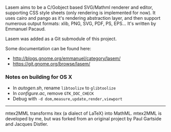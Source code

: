 Lasem aims to be a C/Gobject based SVG/Mathml renderer and editor, supporting CSS
style sheets (only rendering is implemented for now). It uses cairo and pango as
it's rendering abstraction layer, and then support numerous output formats: xlib,
PNG, SVG, PDF, PS, EPS... It's written by Emmanuel Pacaud.

Lasem was added as a Git submodule of this project.

Some documentation can be found here:

* http://blogs.gnome.org/emmanuel/category/lasem/
* https://git.gnome.org/browse/lasem/

### Notes on building for OS X

* In *autogen.sh*, rename `libtoolize` to `glibtoolize`
* In *configure.ac*, remove `GTK_DOC_CHECK`
* Debug with `-d dom,measure,update,render,viewport`

* * *

mtex2MML transforms itex (a dialect of LaTeX) into MathML. mtex2MML is developed by
me, but was forked from an original project by Paul Gartside and Jacques Distler.
